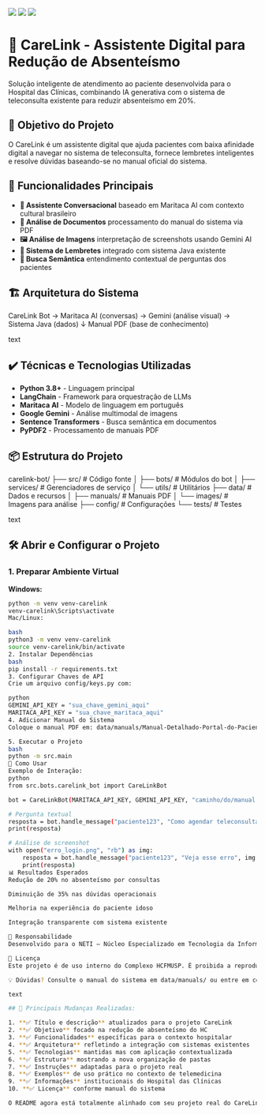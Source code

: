 ![](https://img.shields.io/badge/Python-3.8%2B-blue)
![](https://img.shields.io/badge/LangChain-0.3.7-green)
![](https://img.shields.io/badge/license-MIT-lightgrey)

# 🤖 CareLink - Assistente Digital para Redução de Absenteísmo

Solução inteligente de atendimento ao paciente desenvolvida para o Hospital das Clínicas, combinando IA generativa com o sistema de teleconsulta existente para reduzir absenteísmo em 20%.

## 🎯 Objetivo do Projeto

O CareLink é um assistente digital que ajuda pacientes com baixa afinidade digital a navegar no sistema de teleconsulta, fornece lembretes inteligentes e resolve dúvidas baseando-se no manual oficial do sistema.

## 🔨 Funcionalidades Principais

- **🤖 Assistente Conversacional** baseado em Maritaca AI com contexto cultural brasileiro
- **📄 Análise de Documentos** processamento do manual do sistema via PDF
- **🖼️ Análise de Imagens** interpretação de screenshots usando Gemini AI
- **🔔 Sistema de Lembretes** integrado com sistema Java existente
- **🧠 Busca Semântica** entendimento contextual de perguntas dos pacientes

## 🏗️ Arquitetura do Sistema
CareLink Bot → Maritaca AI (conversas) → Gemini (análise visual) → Sistema Java (dados)
↓
Manual PDF (base de conhecimento)

text

## ✔️ Técnicas e Tecnologias Utilizadas

- **Python 3.8+** - Linguagem principal
- **LangChain** - Framework para orquestração de LLMs
- **Maritaca AI** - Modelo de linguagem em português
- **Google Gemini** - Análise multimodal de imagens
- **Sentence Transformers** - Busca semântica em documentos
- **PyPDF2** - Processamento de manuais PDF

## 📦 Estrutura do Projeto
carelink-bot/
├── src/ # Código fonte
│ ├── bots/ # Módulos do bot
│ ├── services/ # Gerenciadores de serviço
│ └── utils/ # Utilitários
├── data/ # Dados e recursos
│ ├── manuals/ # Manuais PDF
│ └── images/ # Imagens para análise
├── config/ # Configurações
└── tests/ # Testes

text

## 🛠️ Abrir e Configurar o Projeto

### 1. Preparar Ambiente Virtual

**Windows:**
```bash
python -m venv venv-carelink
venv-carelink\Scripts\activate
Mac/Linux:

bash
python3 -m venv venv-carelink
source venv-carelink/bin/activate
2. Instalar Dependências
bash
pip install -r requirements.txt
3. Configurar Chaves de API
Crie um arquivo config/keys.py com:

python
GEMINI_API_KEY = "sua_chave_gemini_aqui"
MARITACA_API_KEY = "sua_chave_maritaca_aqui"
4. Adicionar Manual do Sistema
Coloque o manual PDF em: data/manuals/Manual-Detalhado-Portal-do-Paciente.pdf

5. Executar o Projeto
bash
python -m src.main
🚀 Como Usar
Exemplo de Interação:
python
from src.bots.carelink_bot import CareLinkBot

bot = CareLinkBot(MARITACA_API_KEY, GEMINI_API_KEY, "caminho/do/manual.pdf")

# Pergunta textual
resposta = bot.handle_message("paciente123", "Como agendar teleconsulta?")
print(resposta)

# Análise de screenshot
with open("erro_login.png", "rb") as img:
    resposta = bot.handle_message("paciente123", "Veja esse erro", img.read())
    print(resposta)
📊 Resultados Esperados
Redução de 20% no absenteísmo por consultas

Diminuição de 35% nas dúvidas operacionais

Melhoria na experiência do paciente idoso

Integração transparente com sistema existente

👥 Responsabilidade
Desenvolvido para o NETI – Núcleo Especializado em Tecnologia da Informação do Hospital das Clínicas da Faculdade de Medicina da USP.

📄 Licença
Este projeto é de uso interno do Complexo HCFMUSP. É proibida a reprodução total ou parcial sem autorização do NETI.

💡 Dúvidas? Consulte o manual do sistema em data/manuals/ ou entre em contato com a equipe de desenvolvimento.

text

## 📝 Principais Mudanças Realizadas:

1. **✅ Título e descrição** atualizados para o projeto CareLink
2. **✅ Objetivo** focado na redução de absenteísmo do HC
3. **✅ Funcionalidades** específicas para o contexto hospitalar
4. **✅ Arquitetura** refletindo a integração com sistemas existentes
5. **✅ Tecnologias** mantidas mas com aplicação contextualizada
6. **✅ Estrutura** mostrando a nova organização de pastas
7. **✅ Instruções** adaptadas para o projeto real
8. **✅ Exemplos** de uso prático no contexto de telemedicina
9. **✅ Informações** institucionais do Hospital das Clínicas
10. **✅ Licença** conforme manual do sistema

O README agora está totalmente alinhado com seu projeto real do CareLink! Precisa de mais alguma ajuste?